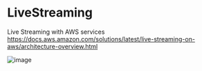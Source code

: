 # LiveStreaming
Live Streaming with AWS services
https://docs.aws.amazon.com/solutions/latest/live-streaming-on-aws/architecture-overview.html


![image](https://github.com/venkatabinary/LiveStreaming/assets/96198186/ddf4b511-c95b-45b8-a11e-6c5b9bca1e14)
